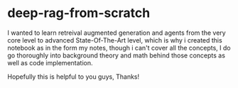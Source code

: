 # deep-rag-from-scratch

I wanted to learn retreival augmented generation and agents from the very core level to advanced State-Of-The-Art level, which is why i created this notebook as in the form my notes, though i can't cover all the concepts, I do go thoroughly into background theory and math behind those concepts as well as code implementation.

Hopefully this is helpful to you guys, Thanks!

